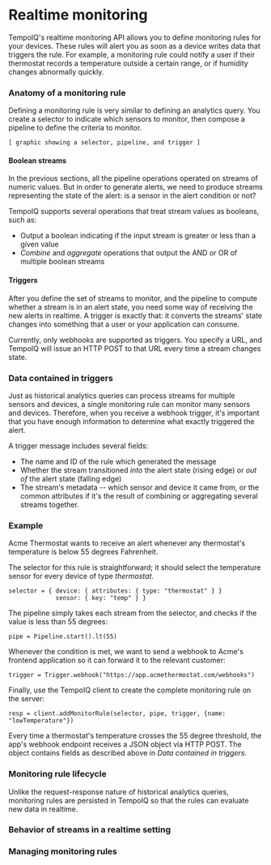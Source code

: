 # Realtime monitoring

TempoIQ's realtime monitoring API allows you to define monitoring rules
for your devices. These rules will alert you as soon as a device writes data that
triggers the rule. For example, a monitoring rule could notify a user if their
thermostat records a temperature outside a certain range, or if humidity changes
abnormally quickly.

### Anatomy of a monitoring rule

Defining a monitoring rule is very similar to defining an analytics query. You
create a selector to indicate which sensors to monitor, then compose a pipeline
to define the criteria to monitor.

`[ graphic showing a selector, pipeline, and trigger ]`

#### Boolean streams

In the previous sections, all the pipeline operations
operated on streams of numeric values. But in order to generate alerts, we need
to produce streams representing the state of the alert: is a sensor in the alert
condition or not?

TempoIQ supports several operations that treat stream values as booleans, such as:

* Output a boolean indicating if the input stream is greater or less than a given value
* *Combine* and *aggregate* operations that output the AND or OR of multiple boolean streams

#### Triggers

After you define the set of streams to monitor, and the pipeline to compute whether
a stream is in an alert state, you need some way of receiving the new alerts in realtime.
A trigger is exactly that: it converts the streams' state changes into something
that a user or your application can consume.

Currently, only webhooks are supported as triggers. You specify a URL,
and TempoIQ will issue an HTTP POST to that URL every time a stream changes state.

### Data contained in triggers

Just as historical analytics queries can process streams for multiple sensors and
devices, a single monitoring rule can monitor many sensors and devices. Therefore,
when you receive a webhook trigger, it's important that you have enough information
to determine what exactly triggered the alert.

A trigger message includes several fields:
* The name and ID of the rule which generated the message
* Whether the stream transitioned *into* the alert state (rising edge) or
*out of* the alert state (falling edge)
* The stream's metadata -- which sensor and device it came from, or the common
attributes if it's the result of combining or aggregating several streams together.


### Example

Acme Thermostat wants to receive an alert whenever any thermostat's temperature
is below 55 degrees Fahrenheit.

The selector for this rule is straightforward; it should select the
temperature sensor for every device of type *thermostat*.

```
selector = { device: { attributes: { type: "thermostat" } }
             sensor: { key: "temp" } }
```

The pipeline simply takes each stream from the selector, and checks if the value
is less than 55 degrees:

```
pipe = Pipeline.start().lt(55)
```

Whenever the condition is met, we want to send a webhook to Acme's frontend application
so it can forward it to the relevant customer:

```
trigger = Trigger.webhook("https://app.acmethermostat.com/webhooks")
```

Finally, use the TempoIQ client to create the complete monitoring rule
on the server:

```
resp = client.addMonitorRule(selector, pipe, trigger, {name: "lowTemperature"})
```
Every time a thermostat's temperature crosses the 55 degree threshold, the app's
webhook endpoint receives a JSON object via HTTP POST. The object
contains fields as described above in *Data contained in triggers*.

### Monitoring rule lifecycle

Unlike the request-response nature of historical analytics queries, monitoring
rules are persisted in TempoIQ so that the rules can evaluate new data in
realtime.



### Behavior of streams in a realtime setting


### Managing monitoring rules
